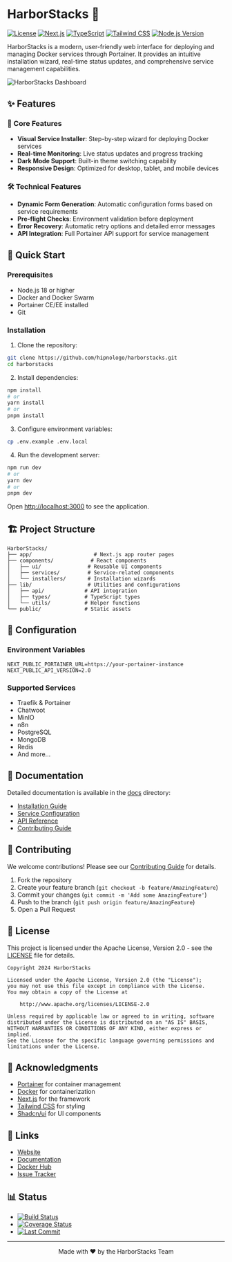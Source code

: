 # HarborStacks 🚢

[![License](https://img.shields.io/badge/License-Apache_2.0-blue.svg)](https://opensource.org/licenses/Apache-2.0)
[![Next.js](https://img.shields.io/badge/Next.js-14-black)](https://nextjs.org/)
[![TypeScript](https://img.shields.io/badge/TypeScript-5.0-blue)](https://www.typescriptlang.org/)
[![Tailwind CSS](https://img.shields.io/badge/Tailwind-3.3-38B2AC)](https://tailwindcss.com/)
[![Node.js Version](https://img.shields.io/badge/node->=18-green)](https://nodejs.org)

HarborStacks is a modern, user-friendly web interface for deploying and managing Docker services through Portainer. It provides an intuitive installation wizard, real-time status updates, and comprehensive service management capabilities.

![HarborStacks Dashboard](./docs/images/dashboard.png)

## ✨ Features

### 🎯 Core Features
- **Visual Service Installer**: Step-by-step wizard for deploying Docker services
- **Real-time Monitoring**: Live status updates and progress tracking
- **Dark Mode Support**: Built-in theme switching capability
- **Responsive Design**: Optimized for desktop, tablet, and mobile devices

### 🛠 Technical Features
- **Dynamic Form Generation**: Automatic configuration forms based on service requirements
- **Pre-flight Checks**: Environment validation before deployment
- **Error Recovery**: Automatic retry options and detailed error messages
- **API Integration**: Full Portainer API support for service management

## 🚀 Quick Start

### Prerequisites
- Node.js 18 or higher
- Docker and Docker Swarm
- Portainer CE/EE installed
- Git

### Installation

1. Clone the repository:
```bash
git clone https://github.com/hipnologo/harborstacks.git
cd harborstacks
```

2. Install dependencies:
```bash
npm install
# or
yarn install
# or
pnpm install
```

3. Configure environment variables:
```bash
cp .env.example .env.local
```

4. Run the development server:
```bash
npm run dev
# or
yarn dev
# or
pnpm dev
```

Open [http://localhost:3000](http://localhost:3000) to see the application.

## 🏗 Project Structure

```
HarborStacks/
├── app/                    # Next.js app router pages
├── components/            # React components
│   ├── ui/               # Reusable UI components
│   ├── services/         # Service-related components
│   └── installers/       # Installation wizards
├── lib/                  # Utilities and configurations
│   ├── api/             # API integration
│   ├── types/           # TypeScript types
│   └── utils/           # Helper functions
└── public/              # Static assets
```

## 🔧 Configuration

### Environment Variables

```env
NEXT_PUBLIC_PORTAINER_URL=https://your-portainer-instance
NEXT_PUBLIC_API_VERSION=2.0
```

### Supported Services

- Traefik & Portainer
- Chatwoot
- MinIO
- n8n
- PostgreSQL
- MongoDB
- Redis
- And more...

## 📖 Documentation

Detailed documentation is available in the [docs](./docs) directory:

- [Installation Guide](./docs/installation.md)
- [Service Configuration](./docs/services.md)
- [API Reference](./docs/api.md)
- [Contributing Guide](./docs/contributing.md)

## 🤝 Contributing

We welcome contributions! Please see our [Contributing Guide](CONTRIBUTING.md) for details.

1. Fork the repository
2. Create your feature branch (`git checkout -b feature/AmazingFeature`)
3. Commit your changes (`git commit -m 'Add some AmazingFeature'`)
4. Push to the branch (`git push origin feature/AmazingFeature`)
5. Open a Pull Request

## 📜 License

This project is licensed under the Apache License, Version 2.0 - see the [LICENSE](LICENSE) file for details.

```text
Copyright 2024 HarborStacks

Licensed under the Apache License, Version 2.0 (the "License");
you may not use this file except in compliance with the License.
You may obtain a copy of the License at

    http://www.apache.org/licenses/LICENSE-2.0

Unless required by applicable law or agreed to in writing, software
distributed under the License is distributed on an "AS IS" BASIS,
WITHOUT WARRANTIES OR CONDITIONS OF ANY KIND, either express or implied.
See the License for the specific language governing permissions and
limitations under the License.
```

## 🙏 Acknowledgments

- [Portainer](https://www.portainer.io/) for container management
- [Docker](https://www.docker.com/) for containerization
- [Next.js](https://nextjs.org/) for the framework
- [Tailwind CSS](https://tailwindcss.com/) for styling
- [Shadcn/ui](https://ui.shadcn.com/) for UI components

## 🔗 Links

- [Website](https://harborstacks.dev)
- [Documentation](https://docs.harborstacks.dev)
- [Docker Hub](https://hub.docker.com/r/HarborStacks)
- [Issue Tracker](https://github.com/hipnologo/HarborStacks/issues)

## 📊 Status

- [![Build Status](https://img.shields.io/github/workflow/status/hipnologo/HarborStacks/CI)](https://github.com/hipnologo/HarborStacks/actions)
- [![Coverage Status](https://img.shields.io/codecov/c/github/hipnologo/HarborStacks)](https://codecov.io/gh/hipnologo/HarborStacks)
- [![Last Commit](https://img.shields.io/github/last-commit/hipnologo/HarborStacks)](https://github.com/hipnologo/HarborStacks/commits/main)

---

<p align="center">Made with ❤️ by the HarborStacks Team</p>

